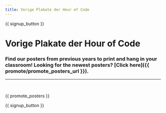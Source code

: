 ```yaml
---
title: Vorige Plakate der Hour of Code
---
```


{{ signup_button }}

# Vorige Plakate der Hour of Code

### Find our posters from previous years to print and hang in your classroom! Looking for the newest posters? [Click here]({{ promote/promote_posters_url }}).

* * *

<br />

{{ promote_posters }}

{{ signup_button }}
